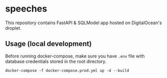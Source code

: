 # speeches

This repository contains FastAPI & SQLModel app hosted on DigitalOcean's droplet.

## Usage (local development)

Before running docker-compose, make sure you have 
`.env` file with database credentials stored in 
the root directory. 

```console
docker-compose -f docker-compose.prod.yml up -d --build
```